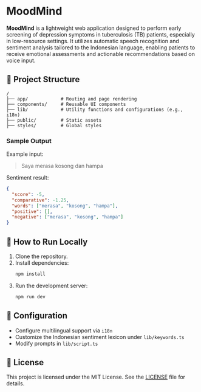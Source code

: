 # MoodMind

**MoodMind** is a lightweight web application designed to perform early screening of depression symptoms in tuberculosis (TB) patients, especially in low-resource settings. It utilizes automatic speech recognition and sentiment analysis tailored to the Indonesian language, enabling patients to receive emotional assessments and actionable recommendations based on voice input.

## 📂 Project Structure

```
/
├── app/            # Routing and page rendering
├── components/     # Reusable UI components
├── lib/            # Utility functions and configurations (e.g., i18n)
├── public/         # Static assets
├── styles/         # Global styles
```

### Sample Output

Example input:
> Saya merasa kosong dan hampa

Sentiment result:
```json
{
  "score": -5,
  "comparative": -1.25,
  "words": ["merasa", "kosong", "hampa"],
  "positive": [],
  "negative": ["merasa", "kosong", "hampa"]
}
```

## 🧪 How to Run Locally

1. Clone the repository.
2. Install dependencies:
   ```bash
   npm install
   ```
3. Run the development server:
   ```bash
   npm run dev
   ```

## 🔧 Configuration

- Configure multilingual support via `i18n`
- Customize the Indonesian sentiment lexicon under `lib/keywords.ts`
- Modify prompts in `lib/script.ts`

## 📜 License

This project is licensed under the MIT License. See the [LICENSE](LICENSE) file for details.
